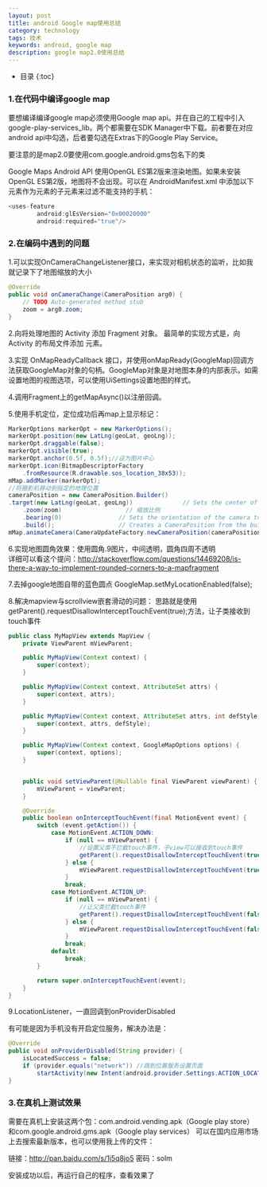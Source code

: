 ```yaml
---
layout: post
title: android Google map使用总结
category: technology
tags: 技术
keywords: android, google map
description: google map2.0使用总结
---
```


* 目录
{:toc}

### 1.在代码中编译google map
要想编译编译google map必须使用Google map api。并在自己的工程中引入google-play-services_lib。两个都需要在SDK Manager中下载。前者要在对应android api中勾选，后者要勾选在Extras下的Google Play Service。

要注意的是map2.0要使用com.google.android.gms包名下的类

Google Maps Android API 使用OpenGL ES第2版来渲染地图。如果未安装OpenGL ES第2版，地图将不会出现。可以在 AndroidManifest.xml 中添加以下<uses-feature>元素作为<manifest>元素的子元素来过滤不能支持的手机：

~~~ Java
<uses-feature
        android:glEsVersion="0x00020000"
        android:required="true"/>
~~~

### 2.在编码中遇到的问题
1.可以实现OnCameraChangeListener接口，来实现对相机状态的监听，比如我就记录下了地图缩放的大小

~~~ Java
@Override
public void onCameraChange(CameraPosition arg0) {
	// TODO Auto-generated method stub
	zoom = arg0.zoom;
}
~~~  

2.向将处理地图的 Activity 添加 Fragment 对象。 最简单的实现方式是，向Activity 的布局文件添加 <fragment> 元素。

3.实现 OnMapReadyCallback 接口，并使用onMapReady(GoogleMap)回调方法获取GoogleMap对象的句柄。GoogleMap对象是对地图本身的内部表示。如需设置地图的视图选项，可以使用UiSettings设置地图的样式。

4.调用Fragment上的getMapAsync()以注册回调。

5.使用手机定位，定位成功后再map上显示标记：

~~~ Java
MarkerOptions markerOpt = new MarkerOptions();  
markerOpt.position(new LatLng(geoLat, geoLng));  
markerOpt.draggable(false);  
markerOpt.visible(true);  
markerOpt.anchor(0.5f, 0.5f);//设为图片中心  
markerOpt.icon(BitmapDescriptorFactory  
	.fromResource(R.drawable.sos_location_38x53));  
mMap.addMarker(markerOpt);  
//将摄影机移动到指定的地理位置  
cameraPosition = new CameraPosition.Builder()  
.target(new LatLng(geoLat, geoLng))              // Sets the center of the map to ZINTUN  
	.zoom(zoom)                  // 缩放比例  
	.bearing(0)                // Sets the orientation of the camera to east  
	.build();                  // Creates a CameraPosition from the builder  
mMap.animateCamera(CameraUpdateFactory.newCameraPosition(cameraPosition));
~~~   

6.实现地图圆角效果：使用圆角.9图片，中间透明，圆角四周不透明<br>
详细可以看这个提问：http://stackoverflow.com/questions/14469208/is-there-a-way-to-implement-rounded-corners-to-a-mapfragment

7.去掉google地图自带的蓝色圆点
GoogleMap.setMyLocationEnabled(false);

8.解决mapview与scrollview嵌套滑动的问题：
思路就是使用getParent().requestDisallowInterceptTouchEvent(true);方法，让子类接收到touch事件

~~~ Java
public class MyMapView extends MapView {
    private ViewParent mViewParent;

    public MyMapView(Context context) {
        super(context);
    }

    public MyMapView(Context context, AttributeSet attrs) {
        super(context, attrs);
    }

    public MyMapView(Context context, AttributeSet attrs, int defStyle) {
        super(context, attrs, defStyle);
    }

    public MyMapView(Context context, GoogleMapOptions options) {
        super(context, options);
    }


    public void setViewParent(@Nullable final ViewParent viewParent) { //any ViewGroup
        mViewParent = viewParent;
    }

    @Override
    public boolean onInterceptTouchEvent(final MotionEvent event) {
        switch (event.getAction()) {
            case MotionEvent.ACTION_DOWN:
                if (null == mViewParent) {
                    //设置父类不拦截touch事件，子view可以接收到touch事件
                    getParent().requestDisallowInterceptTouchEvent(true);
                } else {
                    mViewParent.requestDisallowInterceptTouchEvent(true);
                }
                break;
            case MotionEvent.ACTION_UP:
                if (null == mViewParent) {
                    //让父类拦截touch事件
                    getParent().requestDisallowInterceptTouchEvent(false);
                } else {
                    mViewParent.requestDisallowInterceptTouchEvent(false);
                }
                break;
            default:
                break;
        }

        return super.onInterceptTouchEvent(event);
    }
}
~~~

9.LocationListener，一直回调到onProviderDisabled

有可能是因为手机没有开启定位服务，解决办法是：
~~~ Java
@Override
public void onProviderDisabled(String provider) {
    isLocatedSuccess = false;
    if (provider.equals("network")) //跳到位置服务设置页面
        startActivity(new Intent(android.provider.Settings.ACTION_LOCATION_SOURCE_SETTINGS));
}
~~~

### 3.在真机上测试效果
需要在真机上安装这两个包：com.android.vending.apk（Google play store）和com.google.android.gms.apk（Google play services）
可以在国内应用市场上去搜索最新版本，也可以使用我上传的文件：

链接：http://pan.baidu.com/s/1i5q8jo5 密码：solm

安装成功以后，再运行自己的程序，查看效果了
